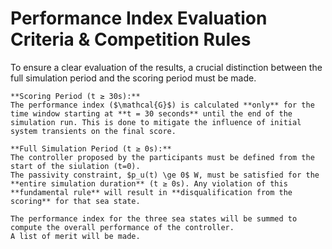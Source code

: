 # Performance Index Evaluation Criteria & Competition Rules

To ensure a clear evaluation of the results, a crucial distinction between the full simulation period and the scoring period must be made.

```{important}
**Scoring Period (t ≥ 30s):**
The performance index ($\mathcal{G}$) is calculated **only** for the time window starting at **t = 30 seconds** until the end of the simulation run. This is done to mitigate the influence of initial system transients on the final score.
```

```{important}
**Full Simulation Period (t ≥ 0s):**
The controller proposed by the participants must be defined from the start of the siulation (t=0). 
The passivity constraint, $p_u(t) \ge 0$ W, must be satisfied for the **entire simulation duration** (t ≥ 0s). Any violation of this **fundamental rule** will result in **disqualification from the scoring** for that sea state.
```

```{important}
The performance index for the three sea states will be summed to compute the overall performance of the controller.
A list of merit will be made.
```